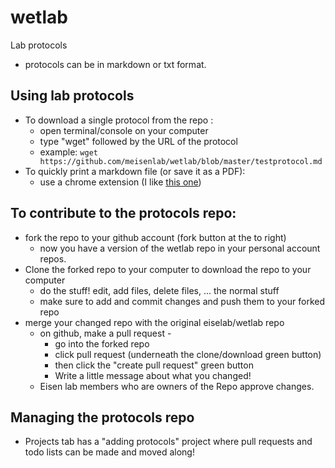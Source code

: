 # wetlab
Lab protocols

- protocols can be in markdown or txt format. 

## Using lab protocols
* To download a single protocol from the repo : 
    - open terminal/console on your computer
    - type "wget" followed by the URL of the protocol
    - example: `wget https://github.com/meisenlab/wetlab/blob/master/testprotocol.md`
* To quickly print a markdown file (or save it as a PDF):
    - use a chrome extension (I like [this one](https://chrome.google.com/webstore/detail/github-markdown-printer/fehpdlpmcegfpbkgcnaleindodeegapk/related?hl=en-US))  

## To contribute to the protocols repo: 
- fork the repo to your github account (fork button at the to right)
    - now you have a version of the wetlab repo in your personal account repos.
- Clone the forked repo to your computer to download the repo to your computer
    - do the stuff! edit, add files, delete files, ... the normal stuff
    - make sure to add and commit changes and push them to your forked repo
- merge your changed repo with the original eiselab/wetlab repo 
    - on github, make a pull request - 
        - go into the forked repo
        - click pull request (underneath the clone/download green button)
        - then click the "create pull request" green button
        - Write a little message about what you changed! 
    - Eisen lab members who are owners of the Repo approve changes.

## Managing the protocols repo
- Projects tab has a "adding protocols" project where pull requests and todo lists can be made and moved along! 


